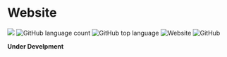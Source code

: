 # Website
<span>
<img src="https://img.shields.io/badge/slashDEV-website-red">
<img alt="GitHub language count" src="https://img.shields.io/github/languages/count/isplashy/web">
<img alt="GitHub top language" src="https://img.shields.io/github/languages/top/isplashy/web">
<img alt="Website" src="https://img.shields.io/website?down_color=red&down_message=offline&up_color=green&up_message=online&url=https%3A%2F%2Fisplashy.github.io%2Fweb">
<img alt="GitHub" src="https://img.shields.io/github/license/isplashy/web">
</span>

**Under Develpment**
